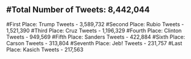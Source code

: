 #Total Number of Tweets: 8,442,044 
---
#First Place: Trump Tweets - 3,589,732
#Second Place: Rubio Tweets - 1,521,390
#Third Place: Cruz Tweets - 1,196,329
#Fourth Place: Clinton Tweets - 949,569
#Fifth Place: Sanders Tweets - 422,884
#Sixth Place: Carson Tweets - 313,804
#Seventh Place: Jeb! Tweets - 231,757
#Last Place: Kasich Tweets - 217,563
